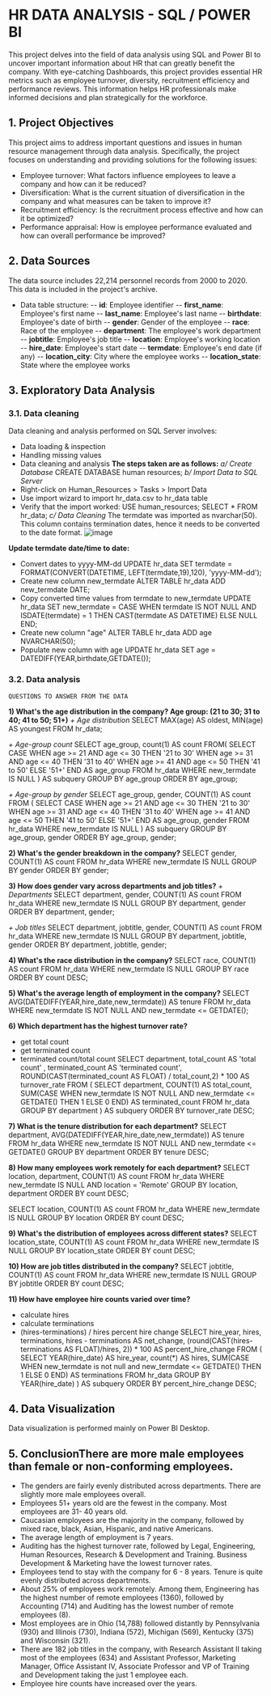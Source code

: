 # HR DATA ANALYSIS - SQL / POWER BI
  This project delves into the field of data analysis using SQL and Power BI to uncover important information about HR that can greatly benefit the company. With eye-catching Dashboards, this project provides essential HR metrics such as employee turnover, diversity, recruitment efficiency and performance reviews. This information helps HR professionals make informed decisions and plan strategically for the workforce.

## 1. Project Objectives 
  This project aims to address important questions and issues in human resource management through data analysis. Specifically, the project focuses on understanding and providing solutions for the following issues:
- Employee turnover: What factors influence employees to leave a company and how can it be reduced?
- Diversification: What is the current situation of diversification in the company and what measures can be taken to improve it?
- Recruitment efficiency: Is the recruitment process effective and how can it be optimized?
- Performance appraisal: How is employee performance evaluated and how can overall performance be improved?

## 2. Data Sources
  The data source includes 22,214 personnel records from 2000 to 2020. This data is included in the project's archive.
- Data table structure:
-- **id**: Employee identifier
-- **first_name**: Employee's first name
-- **last_name**: Employee's last name
-- **birthdate**: Employee's date of birth
-- **gender**: Gender of the employee
-- **race**: Race of the employee
-- **department**: The employee's work department
-- **jobtitle**: Employee's job title
-- **location**: Employee's working location
-- **hire_date**: Employee's start date
-- **termdate**: Employee's end date (if any)
-- **location_city**: City where the employee works
-- **location_state**: State where the employee works

## 3. Exploratory Data Analysis
### 3.1. Data cleaning
  Data cleaning and analysis performed on SQL Server involves:
- Data loading & inspection
- Handling missing values
- Data cleaning and analysis
**The steps taken are as follows:**
*a/ Create Database*
CREATE DATABASE human resources;
*b/ Import Data to SQL Server*
- Right-click on Human_Resources > Tasks > Import Data
- Use import wizard to import hr_data.csv to hr_data table
- Verify that the import worked:
USE human_resources;
SELECT * FROM hr_data;
*c/ Data Cleaning*
The termdate was imported as nvarchar(50). This column contains termination dates, hence it needs to be converted to the date format.
![image](https://github.com/anhthy0108/HR-DATA-ANALYSIS/assets/149523570/0f078356-8214-496e-bef9-1bf9405a092c)

**Update termdate date/time to date:**
- Convert dates to yyyy-MM-dd
UPDATE hr_data
SET termdate = FORMAT(CONVERT(DATETIME, LEFT(termdate,19),120), 'yyyy-MM-dd');
- Create new column new_termdate
ALTER TABLE hr_data
ADD new_termdate DATE;
- Copy converted time values from termdate to new_termdate
UPDATE hr_data
SET new_termdate = CASE WHEN termdate IS NOT NULL AND ISDATE(termdate) = 1 THEN CAST(termdate AS DATETIME)
	ELSE NULL END;
- Create new column "age"
ALTER TABLE hr_data
ADD age NVARCHAR(50);
- Populate new column with age
UPDATE hr_data
SET age = DATEDIFF(YEAR,birthdate,GETDATE());
### 3.2. Data analysis
    QUESTIONS TO ANSWER FROM THE DATA
**1) What's the age distribution in the company? Age group: (21 to 30; 31 to 40; 41 to 50; 51+)**
*+ Age distribution*
SELECT MAX(age) AS oldest, MIN(age) AS youngest
FROM hr_data;

*+ Age-group count*
SELECT age_group, count(1) AS count
FROM(
	SELECT CASE WHEN age >= 21 AND age <= 30 THEN '21 to 30'
				WHEN age >= 31 AND age <= 40 THEN '31 to 40'
				WHEN age >= 41 AND age <= 50 THEN '41 to 50'
				ELSE '51+' 
			END AS age_group
	FROM hr_data
	WHERE new_termdate IS NULL 
) AS subquery 
GROUP BY age_group
ORDER BY age_group;

*+ Age-group by gender*
SELECT age_group, gender, COUNT(1) AS count
FROM (
	SELECT CASE WHEN age >= 21 AND age <= 30 THEN '21 to 30'
				WHEN age >= 31 AND age <= 40 THEN '31 to 40'
				WHEN age >= 41 AND age <= 50 THEN '41 to 50'
				ELSE '51+' 
			END AS age_group,
			gender
	FROM hr_data
	WHERE new_termdate IS NULL 
) AS subquery
GROUP BY age_group, gender
ORDER BY age_group, gender;

**2) What's the gender breakdown in the company?**
SELECT gender, COUNT(1) AS count
FROM hr_data
WHERE new_termdate IS NULL 
GROUP BY gender
ORDER BY gender;

**3) How does gender vary across departments and job titles?**
*+ Departments*
SELECT department, gender, COUNT(1) AS count
FROM hr_data
WHERE new_termdate IS NULL
GROUP BY department, gender
ORDER BY department, gender;

*+ Job titles*
SELECT department, jobtitle, gender, COUNT(1) AS count
FROM hr_data
WHERE new_termdate IS NULL
GROUP BY department, jobtitle, gender
ORDER BY department, jobtitle, gender;

**4) What's the race distribution in the company?**
SELECT race, COUNT(1) AS count
FROM hr_data
WHERE new_termdate IS NULL
GROUP BY race
ORDER BY count DESC;

**5) What's the average length of employment in the company?**
SELECT AVG(DATEDIFF(YEAR,hire_date,new_termdate)) AS tenure
FROM hr_data
WHERE new_termdate IS NOT NULL AND new_termdate <= GETDATE();

**6) Which department has the highest turnover rate?**
- get total count
- get terminated count
- terminated count/total count
SELECT department, total_count AS 'total count' , terminated_count AS 'terminated count',
	ROUND(CAST(terminated_count AS FLOAT) / total_count,2) * 100 AS turnover_rate 
FROM (
	SELECT department, COUNT(1) AS total_count,
		SUM(CASE WHEN new_termdate IS NOT NULL AND new_termdate <= GETDATE() THEN 1 ELSE 0 END) AS terminated_count
	FROM hr_data
	GROUP BY department
) AS subquery
ORDER BY turnover_rate DESC;

**7) What is the tenure distribution for each department?**
SELECT department, AVG(DATEDIFF(YEAR,hire_date,new_termdate)) AS tenure
FROM hr_data
WHERE new_termdate IS NOT NULL AND new_termdate <= GETDATE()
GROUP BY department
ORDER BY tenure DESC;

**8) How many employees work remotely for each department?**
SELECT location, department, COUNT(1) AS count
FROM hr_data
WHERE new_termdate IS NULL AND location = 'Remote'
GROUP BY location, department
ORDER BY count DESC;

SELECT location, COUNT(1) AS count
FROM hr_data
WHERE new_termdate IS NULL
GROUP BY location
ORDER BY count DESC;

**9) What's the distribution of employees across different states?**
SELECT location_state, COUNT(1) AS count
FROM hr_data
WHERE new_termdate IS NULL 
GROUP BY location_state
ORDER BY count DESC;

**10) How are job titles distributed in the company?**
SELECT jobtitle, COUNT(1) AS count
FROM hr_data
WHERE new_termdate IS NULL 
GROUP BY jobtitle
ORDER BY count DESC;

**11) How have employee hire counts varied over time?**
- calculate hires
- calculate terminations
- (hires-terminations) / hires percent hire change
SELECT hire_year, hires, terminations,
		hires - terminations AS net_change,
		(round(CAST(hires-terminations AS FLOAT)/hires, 2)) * 100 AS percent_hire_change
FROM (
	SELECT 
	 YEAR(hire_date) AS hire_year,
	 count(*) AS hires,
	 SUM(CASE WHEN new_termdate is not null and new_termdate <= GETDATE() THEN 1 ELSE 0 END) AS terminations
	FROM hr_data
	GROUP BY YEAR(hire_date)
) AS subquery
ORDER BY percent_hire_change DESC;

## 4. Data Visualization 
Data visualization is performed mainly on Power BI Desktop.

## 5. ConclusionThere are more male employees than female or non-conforming employees.
- The genders are fairly evenly distributed across departments. There are slightly more male employees overall.
- Employees 51+ years old are the fewest in the company. Most employees are 31- 40 years old. 
- Caucasian employees are the majority in the company, followed by mixed race, black, Asian, Hispanic, and native Americans.
- The average length of employment is 7 years.
- Auditing has the highest turnover rate, followed by Legal, Engineering, Human Resources, Research & Development and Training. Business Development & Marketing have the lowest turnover rates.
- Employees tend to stay with the company for 6 - 8 years. Tenure is quite evenly distributed across departments.
- About 25% of employees work remotely. Among them, Engineering has the highest number of remote employees (1360), followed by Accounting (714) and Auditing has the lowest number of remote employees (8).
- Most employees are in Ohio (14,788) followed distantly by Pennsylvania (930) and Illinois (730), Indiana (572), Michigan (569), Kentucky (375) and Wisconsin (321).
- There are 182 job titles in the company, with Research Assistant II taking most of the employees (634) and Assistant Professor, Marketing Manager, Office Assistant IV, Associate Professor and VP of Training and Development taking the just 1 employee each.
- Employee hire counts have increased over the years.


